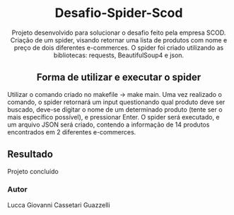 <h1 align="center">Desafio-Spider-Scod</h1>
<p align="center">Projeto desenvolvido para solucionar o desafio feito pela empresa SCOD. Criação de um spider, visando retornar uma lista de produtos com nome e preço de dois diferentes e-commerces. O spider foi criado utilizando as bibliotecas: requests, BeautifulSoup4 e json.</p>

<h2 align="center">Forma de utilizar e executar o spider</h2>
<p> Utilizar o comando criado no makefile -> make main. Uma vez realizado o comando, o spider retornará um input questionando qual produto deve ser buscado, deve-se digitar o nome de um determinado produto (tente ser o mais específico possível), e pressionar Enter. O spider será executado, e um arquivo JSON será criado, contendo a informação de 14 produtos encontrados em 2 diferentes e-commerces.</p>

<h2> Resultado </h2>
<p>Projeto concluído</p>

<h3>Autor</h3>
Lucca Giovanni Cassetari Guazzelli

